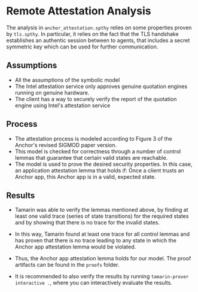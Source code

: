 # Remote Attestation Analysis

The analysis in `anchor_attestation.spthy` relies on some properties proven by `tls.spthy`. In particular, it relies on the fact that the TLS handshake establishes an authentic session between to agents, that includes a secret symmetric key which can be used for further communication.

## Assumptions

- All the assumptions of the symbolic model
- The Intel attestation service only approves genuine quotation engines running on genuine hardware.
- The client has a way to securely verify the report of the quotation engine using Intel's attestation service

## Process

- The attestation process is modeled according to Figure 3 of the Anchor's revised SIGMOD paper version.
- This model is checked for correctness through a number of control lemmas that guarantee that certain valid states are reachable.
- The model is used to prove the desired security properties. In this case, an application attestation lemma that holds if: Once a client trusts an Anchor app, this Anchor app is in a valid, expected state.

## Results

- Tamarin was able to verify the lemmas mentioned above, by finding at least one valid trace (series of state transitions) for the required states and by showing that there is no trace for the invalid states.

- In this way, Tamarin found at least one trace for all control lemmas and has proven that there is no trace leading to any state in which the Anchor app attestation lemma would be violated.

- Thus, the Anchor app attestation lemma holds for our model. The proof artifacts can be found in the `proofs` folder. 

- It is recommended to also verify the results by running `tamarin-prover interactive .`, where you can interactively evaluate the results.
